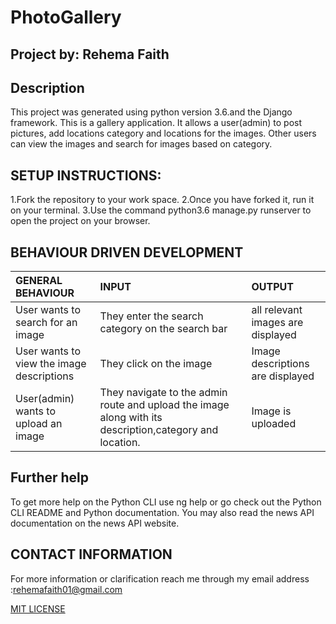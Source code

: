 # PhotoGallery

## Project by: Rehema Faith

## Description
This project was generated using python version 3.6.and the Django framework. This is a gallery application. It allows a user(admin) to post pictures, add locations category and locations for the images. Other users can view the images and search for images based on category.

## SETUP INSTRUCTIONS:
1.Fork the repository to your work space.
2.Once you have forked it, run it on your terminal.
3.Use the command python3.6 manage.py runserver to open the project on your browser.



## BEHAVIOUR DRIVEN DEVELOPMENT
| GENERAL BEHAVIOUR | INPUT | OUTPUT|
|:------------------|:--------|:-----------|
|User wants to search for an image| They enter the search category on the search bar |all relevant images are displayed|
|User wants to view the image descriptions|They click on the image |Image descriptions are displayed|
|User(admin) wants to upload an image| They navigate to the admin route and upload the image along with its description,category and location.|Image is uploaded|




## Further help
To get more help on the Python CLI use ng help or go check out the Python CLI README and Python documentation. You may also read the news API documentation on the news API website.

## CONTACT INFORMATION
For more information or clarification reach me through my email address :rehemafaith01@gmail.com

[MIT LICENSE](LICENSE)



